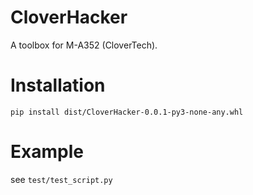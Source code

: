 # CloverHacker

A toolbox for M-A352 (CloverTech).


# Installation

```
pip install dist/CloverHacker-0.0.1-py3-none-any.whl
```

# Example

see ```test/test_script.py```